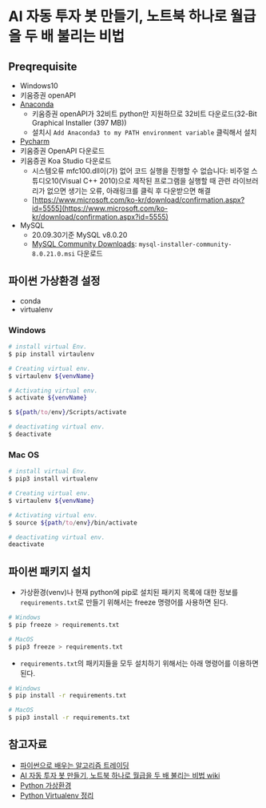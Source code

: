 # AI 자동 투자 봇 만들기, 노트북 하나로 월급을 두 배 불리는 비법

## Preqrequisite

- Windows10
- 키움증권 openAPI
- [Anaconda](https://www.anaconda.com/products/individual)
  - 키움증권 openAPI가 32비트 python만 지원하므로 32비트 다운로드(32-Bit Graphical Installer (397 MB))
  - 설치시 `Add Anaconda3 to my PATH environment variable` 클릭해서 설치
- [Pycharm](https://www.jetbrains.com/ko-kr/pycharm/download/#section=windows)
- 키움증권 OpenAPI 다운로드
- 키움증권 Koa Studio 다운로드
  - 시스템오류 mfc100.dll이(가) 없어 코드 실행을 진행할 수 없습니다: 비주얼 스튜디오10(Visual C++ 2010)으로 제작된 프로그램을 실행할 때 관련 라이브러리가 없으면 생기는 오류, 아래링크를 클릭 후 다운받으면 해결
  - [https://www.microsoft.com/ko-kr/download/confirmation.aspx?id=5555](https://www.microsoft.com/ko-kr/download/confirmation.aspx?id=5555)
- MySQL
  - 20.09.30기준 MySQL v8.0.20
  - [MySQL Community Downloads](https://dev.mysql.com/downloads/installer/): `mysql-installer-community-8.0.21.0.msi` 다운로드

## 파이썬 가상환경 설정

- conda
- virtualenv

### Windows

```bash
# install virtual Env.
$ pip install virtaulenv

# Creating virtual env.
$ virtaulenv ${venvName}

# Activating virtual env.
$ activate ${venvName}

$ ${path/to/env}/Scripts/activate

# deactivating virtual env.
$ deactivate
```

### Mac OS

```bash
# install virtual Env.
$ pip3 install virtualenv

# Creating virtual env.
$ virtaulenv ${venvName}

# Activating virtual env.
$ source ${path/to/env}/bin/activate

# deactivating virtual env.
deactivate
```

## 파이썬 패키지 설치

- 가상환경(venv)나 현재 python에 pip로 설치된 패키지 목록에 대한 정보를 `requirements.txt`로 만들기 위해서는 freeze 명령어를 사용하면 된다.

```bash
# Windows
$ pip freeze > requirements.txt

# MacOS
$ pip3 freeze > requirements.txt
```

- `requirements.txt`의 패키지들을 모두 설치하기 위해서는 아래 명령어를 이용하면 된다.

```bash
# Windows
$ pip install -r requirements.txt

# MacOS
$ pip3 install -r requirements.txt
```

## 참고자료

- [파이썬으로 배우는 알고리즘 트레이딩](https://wikidocs.net/book/110)
- [AI 자동 투자 봇 만들기, 노트북 하나로 월급을 두 배 불리는 비법 wiki](https://wikidocs.net/book/4652)
- [Python 가상환경](https://medium.com/@psychet_learn/python-%EA%B0%80%EC%83%81%ED%99%98%EA%B2%BD-a87fc6e4d12b)
- [Python Virtualenv 정리](https://dgkim5360.tistory.com/entry/python-virtualenv-on-linux-ubuntu-and-windows)
